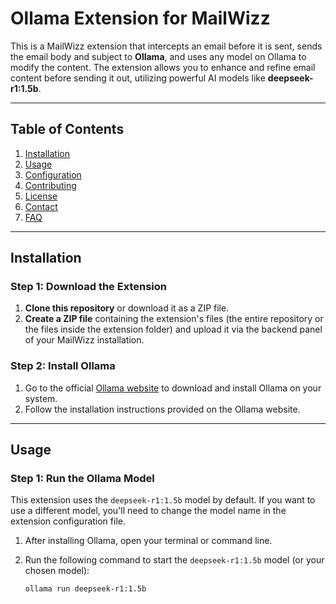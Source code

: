# Ollama Extension for MailWizz

This is a MailWizz extension that intercepts an email before it is sent, sends the email body and subject to **Ollama**, and uses any model on Ollama to modify the content. The extension allows you to enhance and refine email content before sending it out, utilizing powerful AI models like **deepseek-r1:1.5b**.

---

## Table of Contents
1. [Installation](#installation)
2. [Usage](#usage)
3. [Configuration](#configuration)
4. [Contributing](#contributing)
5. [License](#license)
6. [Contact](#contact)
7. [FAQ](#faq)

---

## Installation

### Step 1: Download the Extension
1. **Clone this repository** or download it as a ZIP file.
2. **Create a ZIP file** containing the extension's files (the entire repository or the files inside the extension folder) and upload it via the backend panel of your MailWizz installation.

### Step 2: Install Ollama
1. Go to the official [Ollama website](https://ollama.com/download) to download and install Ollama on your system.
2. Follow the installation instructions provided on the Ollama website.

---

## Usage

### Step 1: Run the Ollama Model

This extension uses the `deepseek-r1:1.5b` model by default. If you want to use a different model, you'll need to change the model name in the extension configuration file.

1. After installing Ollama, open your terminal or command line.
2. Run the following command to start the `deepseek-r1:1.5b` model (or your chosen model):

   ```bash
   ollama run deepseek-r1:1.5b
